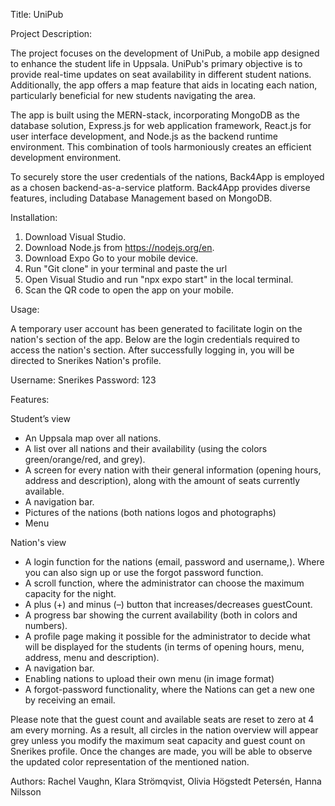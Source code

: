 Title: UniPub

Project Description:

The project focuses on the development of UniPub, a mobile app designed to enhance the student life in Uppsala. UniPub's primary objective is to provide real-time updates on seat availability in different student nations. Additionally, the app offers a map feature that aids in locating each nation, particularly beneficial for new students navigating the area.

The app is built using the MERN-stack, incorporating MongoDB as the database solution, Express.js for web application framework, React.js for user interface development, and Node.js as the backend runtime environment. This combination of tools harmoniously creates an efficient development environment.

To securely store the user credentials of the nations, Back4App is employed as a chosen backend-as-a-service platform. Back4App provides diverse features, including Database Management based on MongoDB. 



Installation: 

1. Download Visual Studio.
2. Download Node.js from https://nodejs.org/en.
3. Download Expo Go to your mobile device.
4. Run "Git clone" in your terminal and paste the url
5. Open Visual Studio and run "npx expo start" in the local terminal.
6. Scan the QR code to open the app on your mobile.


Usage: 

A temporary user account has been generated to facilitate login on the nation's section of the app. Below are the login credentials required to access the nation's section. After successfully logging in, you will be directed to Snerikes Nation's profile.

Username: Snerikes
Password: 123

Features: 

Student’s view

- An Uppsala map over all nations.
- A list over all nations and their availability (using the colors green/orange/red, and grey).
- A screen for every nation with their general information (opening hours, address and description), along with the amount of seats currently available.
- A navigation bar.
- Pictures of the nations (both nations logos and photographs)
- Menu

Nation's view

- A login function for the nations (email, password and username,). Where you can also sign up or use the forgot password function.
- A scroll function, where the administrator can choose the maximum capacity for the night.
- A plus (+) and minus (–) button that increases/decreases guestCount.
- A progress bar showing the current availability (both in colors and numbers).
- A profile page making it possible for the administrator to decide what will be displayed for the students (in terms of opening hours, menu,  address, menu and description).
- A navigation bar.
- Enabling nations to upload their own menu (in image format)
- A forgot-password functionality, where the Nations can get a new one by receiving an email.


Please note that the guest count and available seats are reset to zero at 4 am every morning. As a result, all circles in the nation overview will appear grey unless you modify the maximum seat capacity and guest count on Snerikes profile. Once the changes are made, you will be able to observe the updated color representation of the mentioned nation.

Authors: 
Rachel Vaughn,
Klara Strömqvist,
Olivia Högstedt Petersén,
Hanna Nilsson
